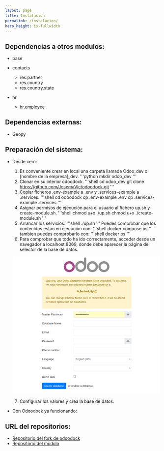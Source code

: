 ```yaml
---
layout: page
title: Instalacion
permalink: /instalacion/
hero_height: is-fullwidth
---
```

## Dependencias a otros modulos:
- base

- contacts
    - res.partner
    - res.country
    - res.country.state

- hr
    - hr.employee

## Dependencias externas:
- Geopy

## Preparación del sistema:
- Desde cero:
    1. Es conveniente crear en local una carpeta llamada Odoo_dev o [nombre de la
        empresa]_dev.
        '''python
        mkdir odoo_dev
        '''
    2. Clonar en su interior odoodock.
        '''shell
        cd odoo_dev
        git clone https://github.com/JosemaVlc/odoodock.git
        '''
    3. Copiar ficheros .env-example a .env y .services-example a .services.
        '''shell
        cd odoodock
        cp .env-example .env
        cp .services-example .services
        '''
    4. Asignar permisos de ejecución para el usuario al fichero up.sh y create-module.sh.
        '''shell
        chmod u+x ./up.sh
        chmod u+x ./create-module.sh
        '''
    5. Arrancar los servicios.
        '''shell
        ./up.sh
        '''
        Puedes comprobar que los contenidos estan en ejecución con:
        '''shell
        docker compose ps
        '''
        tambien puedes comprobarlo con:
        '''shell
        docker ps
        '''
    6. Para comprobar que todo ha ido correctamente, acceder desde un navegador a localhost:8069, donde debe aparecer la página del selector de la base de datos.
    <p align="center">
    <img src="./img/odoo_base_datos.png" alt="Imagen con pantalla de creacion de la base de datos">
    </p>

    7. Configurar los valores y crea la base de datos.
- Con Odoodock ya funcionando:


        
    



## URL del repositorios:
- [Repositorio del fork de odoodock](https://github.com/JosemaVlc/odoodock.git)
- [Repositorio del modulo](https://github.com/JosemaVlc/modulo_incidencias)
